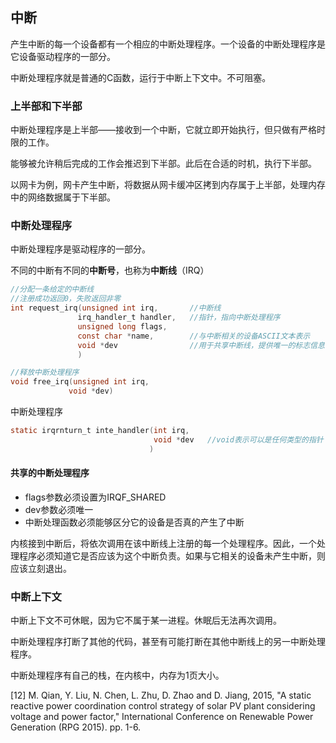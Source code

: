 ## 中断

产生中断的每一个设备都有一个相应的中断处理程序。一个设备的中断处理程序是它设备驱动程序的一部分。

中断处理程序就是普通的C函数，运行于中断上下文中。不可阻塞。

### 上半部和下半部

中断处理程序是上半部——接收到一个中断，它就立即开始执行，但只做有严格时限的工作。

能够被允许稍后完成的工作会推迟到下半部。此后在合适的时机，执行下半部。

以网卡为例，网卡产生中断，将数据从网卡缓冲区拷到内存属于上半部，处理内存中的网络数据属于下半部。

### 中断处理程序

中断处理程序是驱动程序的一部分。

不同的中断有不同的**中断号**，也称为**中断线**（IRQ）

```c
//分配一条给定的中断线
//注册成功返回0，失败返回非零
int request_irq(unsigned int irq,		//中断线
               irq_handler_t handler,   //指针，指向中断处理程序
               unsigned long flags,
               const char *name,        //与中断相关的设备ASCII文本表示
               void *dev                //用于共享中断线，提供唯一的标志信息，以便从共享中断线的处理程序中删除特定的程序
               )
```

```c
//释放中断处理程序
void free_irq(unsigned int irq,
             void *dev)
```

中断处理程序

```c
static irqrnturn_t inte_handler(int irq, 
                                void *dev   //void表示可以是任何类型的指针
                               )
```

#### 共享的中断处理程序

- flags参数必须设置为IRQF_SHARED
- dev参数必须唯一
- 中断处理函数必须能够区分它的设备是否真的产生了中断

内核接到中断后，将依次调用在该中断线上注册的每一个处理程序。因此，一个处理程序必须知道它是否应该为这个中断负责。如果与它相关的设备未产生中断，则应该立刻退出。

### 中断上下文

中断上下文不可休眠，因为它不属于某一进程。休眠后无法再次调用。

中断处理程序打断了其他的代码，甚至有可能打断在其他中断线上的另一中断处理程序。

中断处理程序有自己的栈，在内核中，内存为1页大小。





[12] M. Qian, Y. Liu, N. Chen, L. Zhu, D. Zhao and D. Jiang, 2015, "A static reactive power coordination control strategy of solar PV plant considering voltage and power factor," International Conference on Renewable Power Generation (RPG 2015). pp. 1-6.

